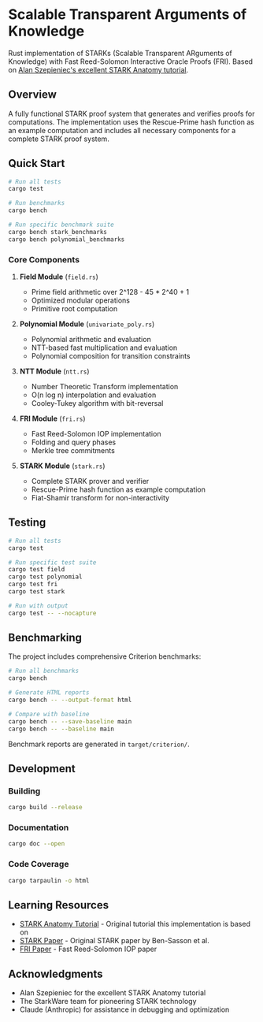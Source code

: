 # Scalable Transparent Arguments of Knowledge

Rust implementation of STARKs (Scalable Transparent ARguments of Knowledge) with Fast Reed-Solomon Interactive Oracle Proofs (FRI). Based on [Alan Szepieniec's excellent STARK Anatomy tutorial](https://aszepieniec.github.io/stark-anatomy/).

## Overview

A fully functional STARK proof system that generates and verifies proofs for computations. The implementation uses the Rescue-Prime hash function as an example computation and includes all necessary components for a complete STARK proof system.

## Quick Start

```bash
# Run all tests
cargo test

# Run benchmarks
cargo bench

# Run specific benchmark suite
cargo bench stark_benchmarks
cargo bench polynomial_benchmarks
```
### Core Components

1. **Field Module** (`field.rs`)
   - Prime field arithmetic over 2^128 - 45 * 2^40 + 1
   - Optimized modular operations
   - Primitive root computation

2. **Polynomial Module** (`univariate_poly.rs`)
   - Polynomial arithmetic and evaluation
   - NTT-based fast multiplication and evaluation
   - Polynomial composition for transition constraints

3. **NTT Module** (`ntt.rs`)
   - Number Theoretic Transform implementation
   - O(n log n) interpolation and evaluation
   - Cooley-Tukey algorithm with bit-reversal

4. **FRI Module** (`fri.rs`)
   - Fast Reed-Solomon IOP implementation
   - Folding and query phases
   - Merkle tree commitments

5. **STARK Module** (`stark.rs`)
   - Complete STARK prover and verifier
   - Rescue-Prime hash function as example computation
   - Fiat-Shamir transform for non-interactivity

## Testing

```bash
# Run all tests
cargo test

# Run specific test suite
cargo test field
cargo test polynomial
cargo test fri
cargo test stark

# Run with output
cargo test -- --nocapture
```

## Benchmarking

The project includes comprehensive Criterion benchmarks:

```bash
# Run all benchmarks
cargo bench

# Generate HTML reports
cargo bench -- --output-format html

# Compare with baseline
cargo bench -- --save-baseline main
cargo bench -- --baseline main
```

Benchmark reports are generated in `target/criterion/`.

## Development

### Building
```bash
cargo build --release
```

### Documentation
```bash
cargo doc --open
```

### Code Coverage
```bash
cargo tarpaulin -o html
```

## Learning Resources

- [STARK Anatomy Tutorial](https://aszepieniec.github.io/stark-anatomy/) - Original tutorial this implementation is based on
- [STARK Paper](https://eprint.iacr.org/2018/046.pdf) - Original STARK paper by Ben-Sasson et al.
- [FRI Paper](https://eccc.weizmann.ac.il/report/2017/134/) - Fast Reed-Solomon IOP paper

## Acknowledgments

- Alan Szepieniec for the excellent STARK Anatomy tutorial
- The StarkWare team for pioneering STARK technology
- Claude (Anthropic) for assistance in debugging and optimization
